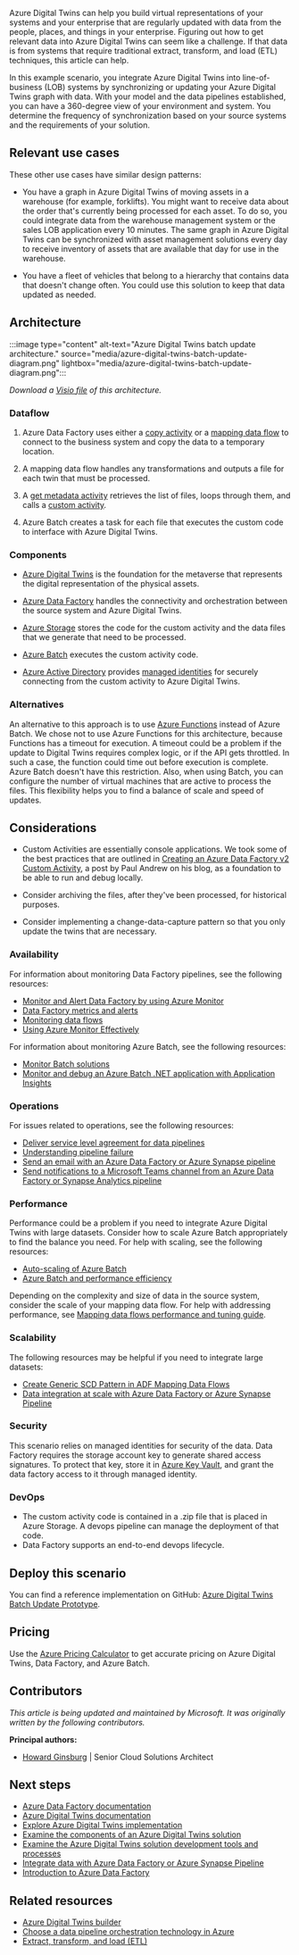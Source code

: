 Azure Digital Twins can help you build virtual representations of your systems and your enterprise that are regularly updated with data from the people, places, and things in your enterprise. Figuring out how to get relevant data into Azure Digital Twins can seem like a challenge. If that data is from systems that require traditional extract, transform, and load (ETL) techniques, this article can help.

In this example scenario, you integrate Azure Digital Twins into line-of-business (LOB) systems by synchronizing or updating your Azure Digital Twins graph with data. With your model and the data pipelines established, you can have a 360-degree view of your environment and system. You determine the frequency of synchronization based on your source systems and the requirements of your solution.

## Relevant use cases

These other use cases have similar design patterns:

- You have a graph in Azure Digital Twins of moving assets in a warehouse (for example, forklifts). You might want to receive data about the order that's currently being processed for each asset. To do so, you could integrate data from the warehouse management system or the sales LOB application every 10 minutes. The same graph in Azure Digital Twins can be synchronized with asset management solutions every day to receive inventory of assets that are available that day for use in the warehouse.

- You have a fleet of vehicles that belong to a hierarchy that contains data that doesn't change often.  You could use this solution to keep that data updated as needed.

## Architecture

:::image type="content" alt-text="Azure Digital Twins batch update architecture." source="media/azure-digital-twins-batch-update-diagram.png" lightbox="media/azure-digital-twins-batch-update-diagram.png":::

_Download a [Visio file](https://arch-center.azureedge.net/azure-digital-twins-batch-update-diagram.vsdx) of this architecture._

### Dataflow

1. Azure Data Factory uses either a [copy activity](/azure/data-factory/copy-activity-overview) or a [mapping data flow](/azure/data-factory/concepts-data-flow-overview) to connect to the business system and copy the data to a temporary location.

2. A mapping data flow handles any transformations and outputs a file for each twin that must be processed.

3. A [get metadata activity](/azure/data-factory/control-flow-get-metadata-activity) retrieves the list of files, loops through them, and calls a [custom activity](/azure/data-factory/transform-data-using-custom-activity).

4. Azure Batch creates a task for each file that executes the custom code to interface with Azure Digital Twins.

### Components

- [Azure Digital Twins](https://azure.microsoft.com/services/digital-twins) is the foundation for the metaverse that represents the digital representation of the physical assets.

- [Azure Data Factory](https://azure.microsoft.com/services/data-factory) handles the connectivity and orchestration between the source system and Azure Digital Twins.

- [Azure Storage](https://azure.microsoft.com/services/storage) stores the code for the custom activity and the data files that we generate that need to be processed.

- [Azure Batch](https://azure.microsoft.com/services/batch) executes the custom activity code.

- [Azure Active Directory](https://azure.microsoft.com/services/active-directory) provides [managed identities](/azure/active-directory/managed-identities-azure-resources/overview) for securely connecting from the custom activity to Azure Digital Twins.

### Alternatives

An alternative to this approach is to use [Azure Functions](https://azure.microsoft.com/services/functions/) instead of Azure Batch. We chose not to use Azure Functions for this architecture, because Functions has a timeout for execution. A timeout could be a problem if the update to Digital Twins requires complex logic, or if the API gets throttled. In such a case, the function could time out before execution is complete. Azure Batch doesn't have this restriction. Also, when using Batch, you can configure the number of virtual machines that are active to process the files. This flexibility helps you to find a balance of scale and speed of updates.

## Considerations

- Custom Activities are essentially console applications.  We took some of the best practices that are outlined in [Creating an Azure Data Factory v2 Custom Activity](https://mrpaulandrew.com/2018/11/12/creating-an-azure-data-factory-v2-custom-activity/), a post by Paul Andrew on his blog, as a foundation to be able to run and debug locally.

- Consider archiving the files, after they've been processed, for historical purposes.

- Consider implementing a change-data-capture pattern so that you only update the twins that are necessary.

### Availability

For information about monitoring Data Factory pipelines, see the following resources:
- [Monitor and Alert Data Factory by using Azure Monitor](/azure/data-factory/monitor-using-azure-monitor)
- [Data Factory metrics and alerts](/azure/data-factory/monitor-metrics-alerts)
- [Monitoring data flows](/azure/data-factory/concepts-data-flow-monitoring)
- [Using Azure Monitor Effectively](https://azurelib.com/how-to-monitor-azure-data-factory-effectively)

For information about monitoring Azure Batch, see the following resources:
- [Monitor Batch solutions](/azure/batch/monitoring-overview)
- [Monitor and debug an Azure Batch .NET application with Application Insights](/azure/batch/monitor-application-insights)

### Operations

For issues related to operations, see the following resources:
- [Deliver service level agreement for data pipelines](/azure/data-factory/tutorial-operationalize-pipelines)
- [Understanding pipeline failure](/azure/data-factory/tutorial-pipeline-failure-error-handling)
- [Send an email with an Azure Data Factory or Azure Synapse pipeline](/azure/data-factory/how-to-send-email)
- [Send notifications to a Microsoft Teams channel from an Azure Data Factory or Synapse Analytics pipeline](/azure/data-factory/how-to-send-notifications-to-teams?tabs=data-factory)


### Performance

Performance could be a problem if you need to integrate Azure Digital Twins with large datasets. Consider how to scale Azure Batch appropriately to find the balance you need. For help with scaling, see the following resources:
- [Auto-scaling of Azure Batch](/azure/data-factory/transform-data-using-custom-activity#auto-scaling-of-azure-batch)
- [Azure Batch and performance efficiency](/azure/architecture/framework/services/compute/azure-batch/performance-efficiency)

Depending on the complexity and size of data in the source system, consider the scale of your mapping data flow. For help with addressing performance, see [Mapping data flows performance and tuning guide](/azure/data-factory/concepts-data-flow-performance).

### Scalability

The following resources may be helpful if you need to integrate large datasets:
- [Create Generic SCD Pattern in ADF Mapping Data Flows](https://techcommunity.microsoft.com/t5/azure-data-factory-blog/create-generic-scd-pattern-in-adf-mapping-data-flows/ba-p/918519)
- [Data integration at scale with Azure Data Factory or Azure Synapse Pipeline](/learn/paths/data-integration-scale-azure-data-factory)

### Security

This scenario relies on managed identities for security of the data.  Data Factory requires the storage account key to generate shared access signatures.  To protect that key, store it in [Azure Key Vault](https://azure.microsoft.com/services/key-vault/), and grant the data factory access to it through managed identity.

### DevOps

- The custom activity code is contained in a .zip file that is placed in Azure Storage.  A devops pipeline can manage the deployment of that code.
- Data Factory supports an end-to-end devops lifecycle.

## Deploy this scenario

You can find a reference implementation on GitHub: [Azure Digital Twins Batch Update Prototype](https://github.com/Azure-Samples/azuredigitaltwins-batchupdate).

## Pricing

Use the [Azure Pricing Calculator](https://azure.microsoft.com/pricing/calculator/) to get accurate pricing on Azure Digital Twins, Data Factory, and Azure Batch.

## Contributors

_This article is being updated and maintained by Microsoft. It was originally written by the following contributors._

**Principal authors:** 

 * [Howard Ginsburg](https://www.linkedin.com/in/howardginsburg) | Senior Cloud Solutions Architect

## Next steps

- [Azure Data Factory documentation](/azure/data-factory)
- [Azure Digital Twins documentation](/azure/digital-twins)
- [Explore Azure Digital Twins implementation](/learn/modules/explore-azure-digital-twins-implementation)
- [Examine the components of an Azure Digital Twins solution](/learn/modules/examine-components-azure-digital-twins-solution)
- [Examine the Azure Digital Twins solution development tools and processes](/learn/modules/examine-azure-digital-twins-solution-development-tools-processes)
- [Integrate data with Azure Data Factory or Azure Synapse Pipeline](/learn/modules/data-integration-azure-data-factory)
- [Introduction to Azure Data Factory](/learn/modules/intro-to-azure-data-factory)

## Related resources

- [Azure Digital Twins builder](/azure/architecture/solution-ideas/articles/azure-digital-twins-builder)
- [Choose a data pipeline orchestration technology in Azure](/azure/architecture/data-guide/technology-choices/pipeline-orchestration-data-movement)
- [Extract, transform, and load (ETL)](/azure/architecture/data-guide/relational-data/etl)
